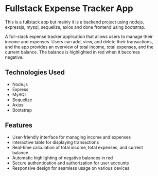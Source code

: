 <h1>Fullstack Expense Tracker App</h1>
This is a fullstack app but mainly it is a backend project using nodejs, expressjs, mysql, sequelize, axios and done frontend using bootstrap.


<p>A full-stack expense tracker application that allows users to manage their income and expenses. Users can add, view, and delete their transactions, and the app provides an overview of total income, total expenses, and the current balance. The balance is highlighted in red when it becomes negative.</p>

<h2>Technologies Used</h2>
<p>
<ul>
<li>Node.js</li>
<li>Express</li>
<li>MySQL</li>
<li>Sequelize</li>
<li>Axios</li>
<li>Bootstrap</li>
 </ul>
</p>
<h2>Features</h2>
<p>
  <ul>
<li>User-friendly interface for managing income and expenses</li>
<li>Interactive table for displaying transactions</li>
<li>Real-time calculation of total income, total expenses, and current balance</li>
<li>Automatic highlighting of negative balances in red</li>
<li>Secure authentication and authorization for user accounts</li>
<li>Responsive design for seamless usage on various devices</li> </ul></p>
